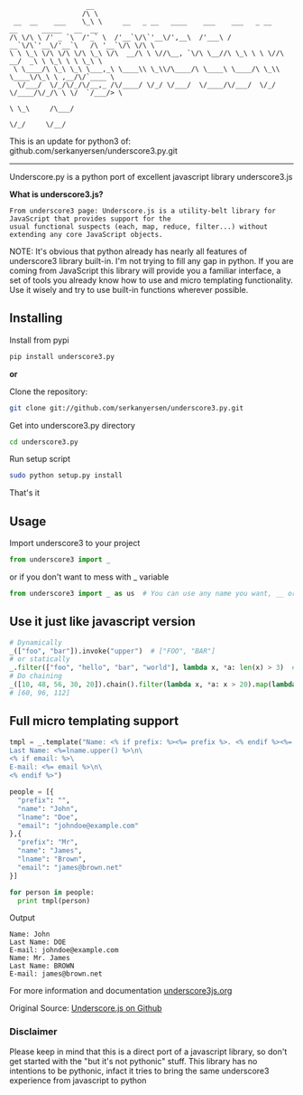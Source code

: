                        __
                      /\ \
     __  __    ___    \_\ \     __   _ __   ____    ___    ___   _ __    __      _____   __  __
    /\ \/\ \ /' _ `\  /'_` \  /'__`\/\`'__\/',__\  /'___\ / __`\/\`'__\/'__`\   /\ '__`\/\ \/\ \
    \ \ \_\ \/\ \/\ \/\ \_\ \/\  __/\ \ \//\__, `\/\ \__//\ \_\ \ \ \//\  __/  _\ \ \_\ \ \ \_\ \
     \ \____/\ \_\ \_\ \___,_\ \____\\ \_\\/\____/\ \____\ \____/\ \_\\ \____\/\_\ \ ,__/\/`____ \
      \/___/  \/_/\/_/\/__,_ /\/____/ \/_/ \/___/  \/____/\/___/  \/_/ \/____/\/_/\ \ \/  `/___/> \
                                                                                   \ \_\     /\___/
                                                                                    \/_/     \/__/
                                                                                    
This is an update for python3 of: github.com/serkanyersen/underscore3.py.git


---


Underscore.py is a python port of excellent javascript library underscore3.js

**What is underscore3.js?**

    From underscore3 page: Underscore.js is a utility-belt library for JavaScript that provides support for the
    usual functional suspects (each, map, reduce, filter...) without extending any core JavaScript objects.

NOTE: It's obvious that python already has nearly all features of underscore3 library built-in. I'm not trying to fill any gap in python. If you are coming from JavaScript this library will provide you a familiar interface, a set of tools you already know how to use and micro templating functionality. Use it wisely and try to use built-in functions wherever possible.

## Installing

Install from pypi
```bash
pip install underscore3.py
```
**or**

Clone the repository:
```bash
git clone git://github.com/serkanyersen/underscore3.py.git
```
Get into underscore3.py directory
```bash
cd underscore3.py
```
Run setup script
```bash
sudo python setup.py install
```
That's it

## Usage
Import underscore3 to your project
```python
from underscore3 import _
```
or if you don't want to mess with _ variable
```python
from underscore3 import _ as us  # You can use any name you want, __ or u
```

## Use it just like javascript version
```python
# Dynamically
_(["foo", "bar"]).invoke("upper")  # ["FOO", "BAR"]
# or statically
_.filter(["foo", "hello", "bar", "world"], lambda x, *a: len(x) > 3)  # ["hello", "world"]
# Do chaining
_([10, 48, 56, 30, 20]).chain().filter(lambda x, *a: x > 20).map(lambda x, *a: x * 2).sortBy().value()
# [60, 96, 112]
```

## Full micro templating support
```python
tmpl = _.template("Name: <% if prefix: %><%= prefix %>. <% endif %><%= name %>\n\
Last Name: <%=lname.upper() %>\n\
<% if email: %>\
E-mail: <%= email %>\n\
<% endif %>")

people = [{
  "prefix": "",
  "name": "John",
  "lname": "Doe",
  "email": "johndoe@example.com"
},{
  "prefix": "Mr",
  "name": "James",
  "lname": "Brown",
  "email": "james@brown.net"
}]

for person in people:
  print tmpl(person)
```
Output

    Name: John
    Last Name: DOE
    E-mail: johndoe@example.com
    Name: Mr. James
    Last Name: BROWN
    E-mail: james@brown.net

For more information and documentation [underscore3js.org](http://underscore3js.org)

Original Source: [Underscore.js on Github](https://github.com/documentcloud/underscore3)

### Disclaimer
Please keep in mind that this is a direct port of a javascript library, so don't get started with
the "but it's not pythonic" stuff. This library has no intentions to be pythonic, infact it tries to
bring the same underscore3 experience from javascript to python
